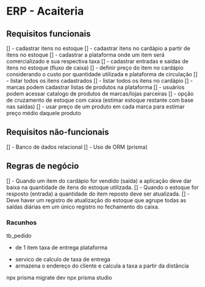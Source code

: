# ERP - Acaiteria 

## Requisitos funcionais
[] - cadastrar itens no estoque
[] - cadastrar itens no cardápio a partir de itens no estoque 
[] - cadastrar a plataforma onde um item será comercializado e sua respectiva taxa
[] - cadastrar entradas e saídas de itens no estoque (fluxo de caixa)
[] - definir preço do item no cardápio considerando o custo por quantidade utilizada e plataforma de circulação 
[] - listar todos os itens cadastrados 
[] - listar todos os itens no cardápio
[] - marcas podem cadastrar listas de produtos na plataforma
[] - usuários podem acessar catalogo de produtos de marcas/lojas parceiras
[] - opção de cruzamento de estoque com caixa (estimar estoque restante com base nas saídas)
[] - usar preço de um produto em cada marca para estimar preço médio daquele produto
## Requisitos não-funcionais 
[] - Banco de dados relacional 
[] - Uso de ORM (prisma)

## Regras de negócio 
[] - Quando um item do cardápio for vendido (saída) a aplicação deve dar baixa na quantidade de itens do estoque utilizada. 
[] - Quando o estoque for resposto (entrada) a quantidade do item reposto deve ser atualizada. 
[] - Deve haver um registro de atualização do estoque que agrupe todas as saídas diárias em um único registro no fechamento do caixa. 



### Racunhos 
tb_pedido 
+ de 1 item
taxa de entrega 
plataforma

- servico de calculo de taxa de entrega 
- armazena o endereço do cliente e calcula a taxa a partir da distância 



npx prisma migrate dev 
npx prisma studio 